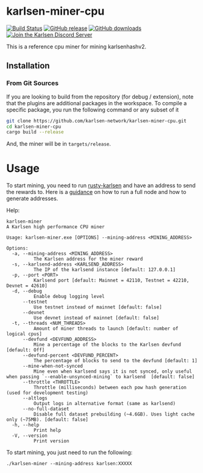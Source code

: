 # karlsen-miner-cpu

[![Build Status](https://github.com/karlsen-network/karlsen-miner-cpu/actions/workflows/ci.yaml/badge.svg)](https://github.com/karlsen-network/karlsen-miner-cpu/actions/workflows/ci.yaml)
[![GitHub release](https://img.shields.io/github/v/release/karlsen-network/karlsen-miner-cpu.svg)](https://github.com/karlsen-network/karlsen-miner-cpu/releases)
[![GitHub downloads](https://img.shields.io/github/downloads/karlsen-network/karlsen-miner-cpu/total.svg)](https://github.com/karlsen-network/karlsen-miner-cpu/releases)
[![Join the Karlsen Discord Server](https://img.shields.io/discord/1169939685280337930.svg?label=&logo=discord&logoColor=ffffff)](https://discord.gg/ZPZRvgMJDT)

This is a reference cpu miner for mining karlsenhashv2. 

## Installation

### From Git Sources

If you are looking to build from the repository (for debug / extension), note that the plugins are additional
packages in the workspace. To compile a specific package, you run the following command or any subset of it

```sh
git clone https://github.com/karlsen-network/karlsen-miner-cpu.git
cd karlsen-miner-cpu
cargo build --release
```
And, the miner will be in `targets/release`.

# Usage
To start mining, you need to run [rusty-karlsen](https://github.com/karlsen-network/rusty-karlsen) and have an address to send the rewards to.
Here is a [guidance](https://github.com/karlsen-network/docs/blob/main/Getting%20Started/Rust%20Full%20Node%20Installation.md) on how to run a full node and how to generate addresses.

Help:
```
karlsen-miner 
A Karlsen high performance CPU miner

Usage: karlsen-miner.exe [OPTIONS] --mining-address <MINING_ADDRESS>

Options:
  -a, --mining-address <MINING_ADDRESS>
          The Karlsen address for the miner reward
  -s, --karlsend-address <KARLSEND_ADDRESS>
          The IP of the karlsend instance [default: 127.0.0.1]
  -p, --port <PORT>
          Karlsend port [default: Mainnet = 42110, Testnet = 42210, Devnet = 42610]
  -d, --debug
          Enable debug logging level
      --testnet
          Use testnet instead of mainnet [default: false]
      --devnet
          Use devnet instead of mainnet [default: false]
  -t, --threads <NUM_THREADS>
          Amount of miner threads to launch [default: number of logical cpus]
      --devfund <DEVFUND_ADDRESS>
          Mine a percentage of the blocks to the Karlsen devfund [default: Off]
      --devfund-percent <DEVFUND_PERCENT>
          The percentage of blocks to send to the devfund [default: 1]
      --mine-when-not-synced
          Mine even when karlsend says it is not synced, only useful when passing `--enable-unsynced-mining` to karlsend  [default: false]
      --throttle <THROTTLE>
          Throttle (milliseconds) between each pow hash generation (used for development testing)
      --altlogs
          Output logs in alternative format (same as karlsend)
      --no-full-dataset
          Disable full dataset prebuilding (~4.6GB). Uses light cache only (~75MB). [default: false]
  -h, --help
          Print help
  -V, --version
          Print version
```

To start mining, you just need to run the following:
```
./karlsen-miner --mining-address karlsen:XXXXX
```
